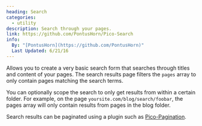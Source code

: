 ```yaml
---
heading: Search
categories:
  - utility
description: Search through your pages.
link: https://github.com/PontusHorn/Pico-Search
info:
  By: "[PontusHorn](https://github.com/PontusHorn)"
  Last Updated: 6/21/16
---
```


Allows you to create a very basic search form that searches through titles and content of your pages. The search results page filters the `pages` array to only contain pages matching the search terms.

You can optionally scope the search to only get results from within a certain folder. For example, on the page `yoursite.com/blog/search/foobar`, the pages array will only contain results from pages in the blog folder.

Search results can be paginated using a plugin such as [Pico-Pagination](https://github.com/rewdy/Pico-Pagination).
